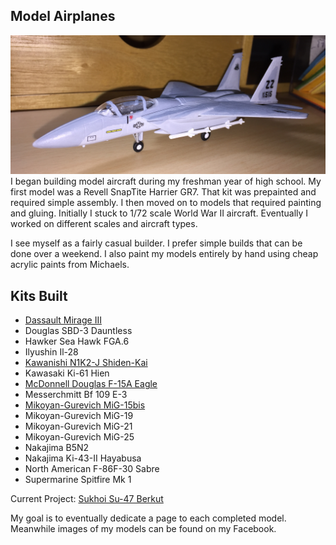 ## Model Airplanes

![F-15](IMG_1360.JPG) 
I began building model aircraft during my freshman year of high school. My first model was a Revell SnapTite Harrier GR7. That kit was prepainted and required simple assembly. I then moved on to models that required painting and gluing. Initially I stuck to 1/72 scale World War II aircraft. Eventually I worked on different scales and aircraft types. 

I see myself as a fairly casual builder. I prefer simple builds that can be done over a weekend. I also paint my models entirely by hand using cheap acrylic paints from Michaels. 

## Kits Built

* [Dassault Mirage III](https://williamteav.github.io/personal_website/model_airplanes/mirageIII.html)
* Douglas SBD-3 Dauntless
* Hawker Sea Hawk FGA.6
* Ilyushin Il-28
* [Kawanishi N1K2-J Shiden-Kai](https://williamteav.github.io/personal_website/model_airplanes/n1k2.html)
* Kawasaki Ki-61 Hien 
* [McDonnell Douglas F-15A Eagle](https://williamteav.github.io/personal_website/model_airplanes/f15.html)
* Messerchmitt Bf 109 E-3
* [Mikoyan-Gurevich MiG-15bis](https://williamteav.github.io/personal_website/model_airplanes/mig15.html)
* Mikoyan-Gurevich MiG-19
* Mikoyan-Gurevich MiG-21
* Mikoyan-Gurevich MiG-25
* Nakajima B5N2
* Nakajima Ki-43-II Hayabusa
* North American F-86F-30 Sabre 
* Supermarine Spitfire Mk 1

Current Project: [Sukhoi Su-47 Berkut](https://williamteav.github.io/personal_website/model_airplanes/su47.html)

My goal is to eventually dedicate a page to each completed model. Meanwhile images of my models can be found on my Facebook. 
